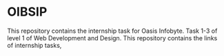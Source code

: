 # OIBSIP
This repository contains the internship task for Oasis Infobyte. Task 1-3 of level 1 of Web Development and Design.  This repository contains the links of internship tasks,
